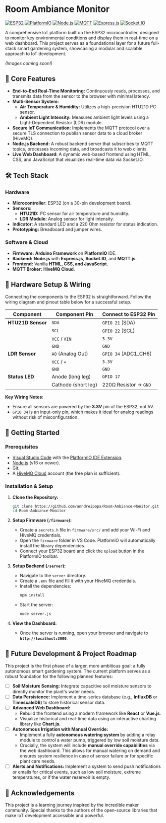 # Room Ambiance Monitor

[![ESP32](https://img.shields.io/badge/Hardware-ESP32-blueviolet.svg)](https://www.espressif.com/en/products/socs/esp32)
[![PlatformIO](https://img.shields.io/badge/Firmware-PlatformIO-orange.svg)](https://platformio.org/)
[![Node.js](https://img.shields.io/badge/Backend-Node.js-green.svg)](https://nodejs.org/)
[![MQTT](https://img.shields.io/badge/Protocol-MQTT-lightgrey.svg)](https://mqtt.org/)
[![Express.js](https://img.shields.io/badge/Framework-Express.js-yellow.svg)](https://expressjs.com/)
[![Socket.IO](https://img.shields.io/badge/Real--Time-Socket.IO-blue.svg)](https://socket.io/)

A comprehensive IoT platform built on the ESP32 microcontroller, designed to monitor key environmental conditions and display them in real-time on a web dashboard. This project serves as a foundational layer for a future full-stack smart gardening system, showcasing a modular and scalable approach to IoT development.

*(Images coming soon!)*

## 🌟 Core Features

-   **End-to-End Real-Time Monitoring:** Continuously reads, processes, and transmits data from the sensor to the browser with minimal latency.
-   **Multi-Sensor System:**
    -   **Air Temperature & Humidity:** Utilizes a high-precision HTU21D I²C sensor.
    -   **Ambient Light Intensity:** Measures ambient light levels using a Light-Dependent Resistor (LDR) module.
-   **Secure IoT Communication:** Implements the MQTT protocol over a secure TLS connection to publish sensor data to a cloud broker (HiveMQ).
-   **Node.js Backend:** A robust backend server that subscribes to MQTT topics, processes incoming data, and broadcasts it to web clients.
-   **Live Web Dashboard:** A dynamic web-based frontend using HTML, CSS, and JavaScript that visualizes real-time data via Socket.IO.

## 🛠️ Tech Stack

### Hardware
-   **Microcontroller:** ESP32 (on a 30-pin development board).
-   **Sensors:**
    -   **HTU21D:** I²C sensor for air temperature and humidity.
    -   **LDR Module:** Analog sensor for light intensity.
-   **Indicator:** A standard LED and a 220 Ohm resistor for status indication.
-   **Prototyping:** Breadboard and jumper wires.

### Software & Cloud
-   **Firmware:** **Arduino Framework** on **PlatformIO** IDE.
-   **Backend:** **Node.js** with **Express.js**, **Socket.IO**, and **MQTT.js**.
-   **Frontend:** Vanilla **HTML, CSS, and JavaScript**.
-   **MQTT Broker:** **HiveMQ Cloud**.

## 🔌 Hardware Setup & Wiring

Connecting the components to the ESP32 is straightforward. Follow the wiring diagram and pinout table below for a successful setup.


| Component          | Component Pin    | Connect to ESP32 Pin    |
| ------------------ | ---------------- | ----------------------- |
| **HTU21D Sensor**  | `SDA`            | `GPIO 21` (SDA)         |
|                    | `SCL`            | `GPIO 22` (SCL)         |
|                    | `VCC` / `VIN`    | `3.3V`                  |
|                    | `GND`            | `GND`                   |
| **LDR Sensor**     | `A0` (Analog Out)| `GPIO 34` (ADC1_CH6)    |
|                    | `VCC` / `+`      | `3.3V`                  |
|                    | `GND`            | `GND`                   |
| **Status LED**     | Anode (long leg) | `GPIO 17`               |
|                    | Cathode (short leg)| 220Ω Resistor -> `GND`|

**Key Wiring Notes:**
-   Ensure all sensors are powered by the **3.3V** pin of the ESP32, not 5V.
-   `GPIO 34` is an input-only pin, which makes it ideal for analog readings without risk of misconfiguration.

## 🚀 Getting Started

### Prerequisites
-   [Visual Studio Code](https://code.visualstudio.com/) with the [PlatformIO IDE Extension](https://platformio.org/platformio-ide).
-   [Node.js](https://nodejs.org/) (v16 or newer).
-   Git.
-   A [HiveMQ Cloud](https://www.hivemq.com/cloud/) account (the free plan is sufficient).

### Installation & Setup
1.  **Clone the Repository:**
    ```bash
    git clone https://github.com/anndreipopa/Room-Ambiance-Monitor.git
    cd Room-Ambiance-Monitor
    ```

2.  **Setup Firmware (`/firmware`):**
    -   Create a `secrets.h` file in `firmware/src/` and add your Wi-Fi and HiveMQ credentials.
    -   Open the `firmware` folder in VS Code. PlatformIO will automatically install the library dependencies.
    -   Connect your ESP32 board and click the `Upload` button in the PlatformIO toolbar.

3.  **Setup Backend (`/server`):**
    -   Navigate to the `server` directory.
    -   Create a `.env` file and fill it with your HiveMQ credentials.
    -   Install the dependencies:
        ```bash
        npm install
        ```
    -   Start the server:
        ```bash
        node server.js
        ```

4.  **View the Dashboard:**
    -   Once the server is running, open your browser and navigate to **`http://localhost:3000`**.

## 🌱 Future Development & Project Roadmap

This project is the first phase of a larger, more ambitious goal: a fully autonomous smart gardening system. The current platform serves as a robust foundation for the following planned features:

-   [ ] **Soil Moisture Sensing:** Integrate capacitive soil moisture sensors to directly monitor the plant's water needs.
-   [ ] **Data Persistence:** Implement a time-series database (e.g., **InfluxDB** or **TimescaleDB**) to store historical sensor data.
-   [ ] **Advanced Web Dashboard:**
    -   Rebuild the frontend using a modern framework like **React** or **Vue.js**.
    -   Visualize historical and real-time data using an interactive charting library like **Chart.js**.
-   [ ] **Autonomous Irrigation with Manual Override:**
    -   Implement a fully **autonomous watering system** by adding a relay module to control a water pump, triggered by low soil moisture data.
    -   Crucially, the system will include **manual override capabilities** via the web dashboard. This allows for manual watering on demand and ensures system resilience in case of sensor failure or for specific plant care needs.
-   [ ] **Alerts and Notifications:** Implement a system to send push notifications or emails for critical events, such as low soil moisture, extreme temperatures, or if the water reservoir is empty.

## 🙏 Acknowledgements

This project is a learning journey inspired by the incredible maker community. Special thanks to the authors of the open-source libraries that make IoT development accessible and powerful.
